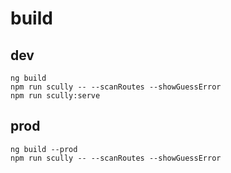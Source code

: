 # build

## dev

    ng build
    npm run scully -- --scanRoutes --showGuessError
    npm run scully:serve

## prod

    ng build --prod
    npm run scully -- --scanRoutes --showGuessError
    
